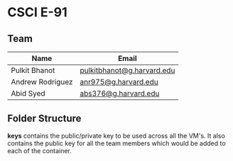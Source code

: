 # CSCI E-91

## Team 

| Name              |           Email             | 
|-------------------|-----------------------------| 
| Pulkit Bhanot     | pulkitbhanot@g.harvard.edu  |
| Andrew Rodriguez  | anr975@g.harvard.edu        |
| Abid Syed         | abs376@g.harvard.edu        |


## Folder Structure
  **keys** contains the public/private key to be used across all the VM's. It also contains the public key for all the team members which would be added to each of the container.